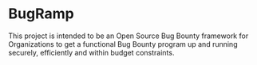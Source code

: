 # BugRamp




This project is intended to be an Open Source Bug Bounty framework for Organizations to get a functional Bug Bounty program up and running securely, efficiently and within budget constraints.
